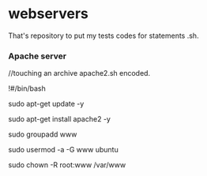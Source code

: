# webservers

That's repository to put my tests codes for statements .sh.


### Apache server
//touching an archive apache2.sh encoded.

!#/bin/bash

sudo apt-get update -y

sudo apt-get install apache2 -y

sudo groupadd www

sudo usermod -a -G www ubuntu

sudo chown -R root:www /var/www
